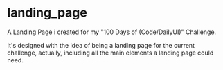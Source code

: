 # landing_page

A Landing Page i created for my "100 Days of (Code/DailyUI)" Challenge.

It's designed with the idea of being a landing page for the current challenge, actually, including all the main elements a landing page could need.
